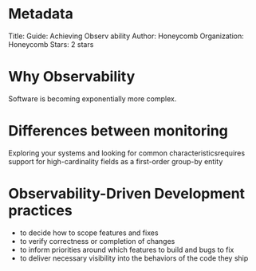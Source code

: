 # Metadata
Title: Guide: Achieving Observ ability
Author: Honeycomb
Organization: Honeycomb
Stars: 2 stars

# Why Observability
Software is becoming exponentially more complex.

# Differences between monitoring
Exploring your systems and looking for common characteristics ​requires support for high-cardinality fields as a first-order group-by entity

# Observability-Driven Development practices
* to decide how to scope features and fixes
* to verify correctness or completion of changes
* to inform priorities around which features to build and bugs to fix
* to deliver necessary visibility into the behaviors of the code they ship
